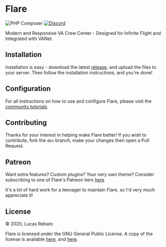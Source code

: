 # Flare

![PHP Composer](https://github.com/VA-Net/Flare/workflows/PHP%20Composer/badge.svg)
[![Discord](https://img.shields.io/discord/591914197219016707.svg?label=&logo=discord&logoColor=ffffff&color=7389D8&labelColor=6A7EC2)](https://discord.gg/cK2RcdT)

Modern and Responsive VA Crew Center - Designed for Infinite Flight and Integrated with VANet.

## Installation

Installation is easy - download the latest [release](https://github.com/va-net/Flare/releases), and upload the files to your server. Then follow the installation instructions, and you're done!

## Configuration

For all instructions on how to use and configure Flare, please visit the [community tutorials](https://vanet.app/tutorials).

## Contributing

Thanks for your interest in helping make Flare better! If you wish to contribute, fork the `dev` branch, make your changes then open a Pull Request.

## Patreon

Want extra features? Custom plugins? Your very own theme? Consider subscribing to one of Flare's Patreon tiers [here](https://www.patreon.com/rebal15)

It's a lot of hard work for a teenager to maintain Flare, so I'd very much appreciate it!

## License

&copy; 2020, Lucas Rebato

Flare is licensed under the GNU General Public License. A copy of the license is available [here](../master/LICENSE), and [here](https://www.gnu.org/licenses/gpl-3.0.txt).
